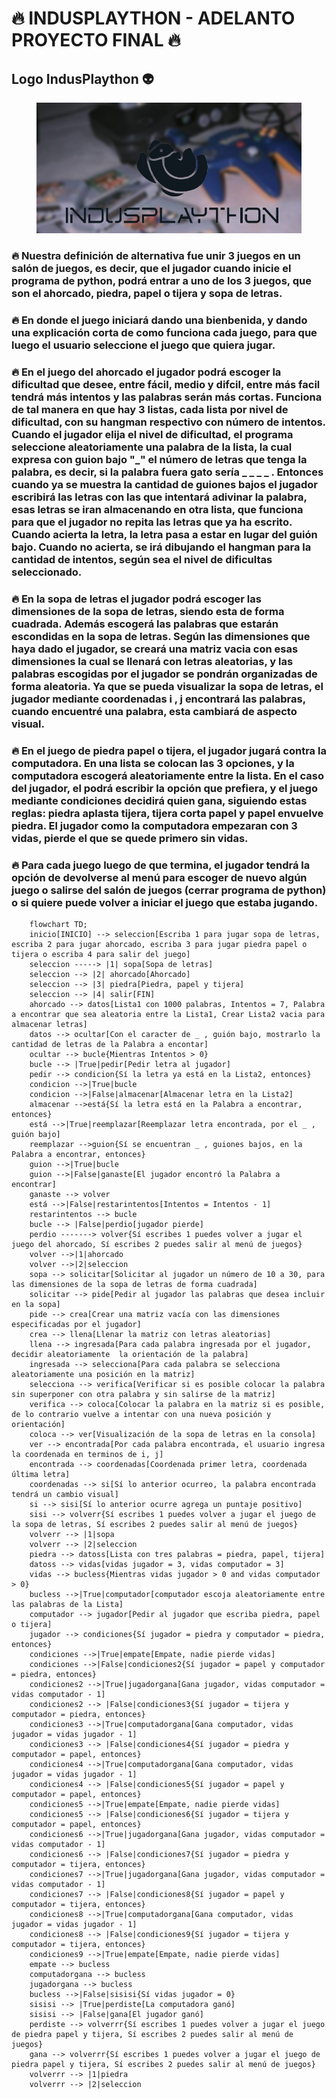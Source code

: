 # 🔥 INDUSPLAYTHON - ADELANTO PROYECTO FINAL 🔥
## Logo IndusPlaython 👽
<div align='center'>
<figure> <img src="https://raw.githubusercontent.com/nisaespa/Taller1/main/logoindusplaython.png" alt="" width="900" height="auto"/></br>
<figcaption><b></b></figcaption></figure>
</div>

### 🔥 Nuestra definición de alternativa fue unir 3 juegos en un salón de juegos, es decir, que el jugador cuando inicie el programa de python, podrá entrar a uno de los 3 juegos, que son el ahorcado, piedra, papel o tijera y sopa de letras.

### 🔥 En donde el juego iniciará dando una bienbenida, y dando una explicación corta de como funciona cada juego, para que luego el usuario seleccione el juego que quiera jugar.

### 🔥 En el juego del ahorcado el jugador podrá escoger la dificultad que desee, entre fácil, medio y difcil, entre más facil tendrá más intentos y las palabras serán más cortas. Funciona de tal manera en que hay 3 listas, cada lista por nivel de dificultad, con su hangman respectivo con número de intentos. Cuando el jugador elija el nivel de dificultad, el programa seleccione aleatoriamente una palabra de la lista, la cual expresa con guion bajo "_" el número de letras que tenga la palabra, es decir, si la palabra fuera gato sería _ _ _ _ . Entonces cuando ya se muestra la cantidad de guiones bajos el jugador escribirá las letras con las que intentará adivinar la palabra, esas letras se iran almacenando en otra lista, que funciona para que el jugador no repita las letras que ya ha escrito. Cuando acierta la letra, la letra pasa a estar en lugar del guión bajo. Cuando no acierta, se irá dibujando el hangman para la cantidad de intentos, según sea el nivel de dificultas seleccionado.
### 🔥 En la sopa de letras el jugador podrá escoger las dimensiones de la sopa de letras, siendo esta de forma cuadrada. Además escogerá las palabras que estarán escondidas en la sopa de letras. Según las dimensiones que haya dado el jugador, se creará una matriz vacia con esas dimensiones la cual se llenará con letras aleatorias, y las palabras escogidas por el jugador se pondrán organizadas de forma aleatoria. Ya que se pueda visualizar la sopa de letras, el jugador mediante coordenadas i , j encontrará las palabras, cuando encuentré una palabra, esta cambiará de aspecto visual.
### 🔥 En el juego de piedra papel o tijera, el jugador jugará contra la computadora. En una lista se colocan las 3 opciones, y la computadora escogerá aleatoriamente entre la lista. En el caso del jugador, el podrá escribir la opción que prefiera, y el juego mediante condiciones decidirá quien gana, siguiendo estas reglas: piedra aplasta tijera, tijera corta papel y papel envuelve piedra. El jugador como la computadora empezaran con 3 vidas, pierde el que se quede primero sin vidas.
### 🔥 Para cada juego luego de que termina, el jugador tendrá la opción de devolverse al menú para escoger de nuevo algún juego o salirse del salón de juegos (cerrar programa de python) o si quiere puede volver a iniciar el juego que estaba jugando.


```mermaid
    flowchart TD;
    inicio[INICIO] --> seleccion[Escriba 1 para jugar sopa de letras, escriba 2 para jugar ahorcado, escriba 3 para jugar piedra papel o tijera o escriba 4 para salir del juego]
    seleccion -----> |1| sopa[Sopa de letras]
    seleccion --> |2| ahorcado[Ahorcado]
    seleccion --> |3| piedra[Piedra, papel y tijera]
    seleccion --> |4| salir[FIN]
    ahorcado --> datos[Lista1 con 1000 palabras, Intentos = 7, Palabra a encontrar que sea aleatoria entre la Lista1, Crear Lista2 vacia para almacenar letras]
    datos --> ocultar[Con el caracter de _ , guión bajo, mostrarlo la cantidad de letras de la Palabra a encontar]
    ocultar --> bucle{Mientras Intentos > 0}
    bucle --> |True|pedir[Pedir letra al jugador]
    pedir --> condicion{Sí la letra ya está en la Lista2, entonces}
    condicion -->|True|bucle
    condicion -->|False|almacenar[Almacenar letra en la Lista2]
    almacenar -->está{Sí la letra está en la Palabra a encontrar, entonces}
    está -->|True|reemplazar[Reemplazar letra encontrada, por el _ , guión bajo]
    reemplazar -->guion{Sí se encuentran _ , guiones bajos, en la Palabra a encontrar, entonces}
    guion -->|True|bucle
    guion -->|False|ganaste[El jugador encontró la Palabra a encontrar]
    ganaste --> volver
    está -->|False|restarintentos[Intentos = Intentos - 1]
    restarintentos --> bucle
    bucle --> |False|perdio[jugador pierde]
    perdio -------> volver{Sí escribes 1 puedes volver a jugar el juego del ahorcado, Sí escribes 2 puedes salir al menú de juegos}
    volver -->|1|ahorcado
    volver -->|2|seleccion
    sopa --> solicitar[Solicitar al jugador un número de 10 a 30, para las dimensiones de la sopa de letras de forma cuadrada]
    solicitar --> pide[Pedir al jugador las palabras que desea incluir en la sopa]
    pide --> crea[Crear una matriz vacía con las dimensiones especificadas por el jugador]
    crea --> llena[Llenar la matriz con letras aleatorias]
    llena --> ingresada[Para cada palabra ingresada por el jugador, decidir aleatoriamente  la orientación de la palabra]
    ingresada --> selecciona[Para cada palabra se selecciona aleatoriamente una posición en la matriz]
    selecciona --> verifica[Verificar si es posible colocar la palabra sin superponer con otra palabra y sin salirse de la matriz]
    verifica --> coloca[Colocar la palabra en la matriz si es posible, de lo contrario vuelve a intentar con una nueva posición y orientación]
    coloca --> ver[Visualización de la sopa de letras en la consola]
    ver --> encontrada[Por cada palabra encontrada, el usuario ingresa la coordenada en terminos de i, j]
    encontrada --> coordenadas[Coordenada primer letra, coordenada última letra]
    coordenadas --> si[Sí lo anterior ocurreo, la palabra encontrada tendrá un cambio visual]
    si --> sisi[Sí lo anterior ocurre agrega un puntaje positivo]
    sisi --> volverr{Sí escribes 1 puedes volver a jugar el juego de la sopa de letras, Sí escribes 2 puedes salir al menú de juegos}
    volverr --> |1|sopa
    volverr --> |2|seleccion
    piedra --> datoss[Lista con tres palabras = piedra, papel, tijera]
    datoss --> vidas[vidas jugador = 3, vidas computador = 3]
    vidas --> bucless{Mientras vidas jugador > 0 and vidas computador > 0}
    bucless -->|True|computador[computador escoja aleatoriamente entre las palabras de la Lista]
    computador --> jugador[Pedir al jugador que escriba piedra, papel o tijera]
    jugador --> condiciones{Sí jugador = piedra y computador = piedra, entonces}
    condiciones -->|True|empate[Empate, nadie pierde vidas]
    condiciones -->|False|condiciones2{Sí jugador = papel y computador = piedra, entonces}
    condiciones2 -->|True|jugadorgana[Gana jugador, vidas computador = vidas computador - 1]
    condiciones2 --> |False|condiciones3{Sí jugador = tijera y computador = piedra, entonces}
    condiciones3 -->|True|computadorgana[Gana computador, vidas jugador = vidas jugador - 1]
    condiciones3 --> |False|condiciones4{Sí jugador = piedra y computador = papel, entonces}
    condiciones4 -->|True|computadorgana[Gana computador, vidas jugador = vidas jugador - 1]
    condiciones4 --> |False|condiciones5{Sí jugador = papel y computador = papel, entonces}
    condiciones5 -->|True|empate[Empate, nadie pierde vidas]
    condiciones5 --> |False|condiciones6{Sí jugador = tijera y computador = papel, entonces}
    condiciones6 -->|True|jugadorgana[Gana jugador, vidas computador = vidas computador - 1]
    condiciones6 --> |False|condiciones7{Sí jugador = piedra y computador = tijera, entonces}
    condiciones7 -->|True|jugadorgana[Gana jugador, vidas computador = vidas computador - 1]
    condiciones7 --> |False|condiciones8{Sí jugador = papel y computador = tijera, entonces}
    condiciones8 -->|True|computadorgana[Gana computador, vidas jugador = vidas jugador - 1]
    condiciones8 --> |False|condiciones9{Sí jugador = tijera y computador = tijera, entonces}
    condiciones9 -->|True|empate[Empate, nadie pierde vidas]
    empate --> bucless
    computadorgana --> bucless
    jugadorgana --> bucless
    bucless -->|False|sisisi{Sí vidas jugador = 0}
    sisisi --> |True|perdiste[La computadora ganó]
    sisisi --> |False|gana[El jugador ganó]
    perdiste --> volverrr{Sí escribes 1 puedes volver a jugar el juego de piedra papel y tijera, Sí escribes 2 puedes salir al menú de juegos}
    gana --> volverrr{Sí escribes 1 puedes volver a jugar el juego de piedra papel y tijera, Sí escribes 2 puedes salir al menú de juegos}
    volverrr --> |1|piedra
    volverrr --> |2|seleccion
```
